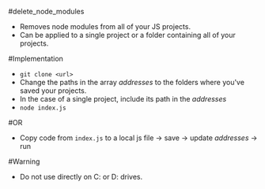#delete_node_modules

- Removes node modules from all of your JS projects.
- Can be applied to a single project or a folder containing all of your projects.

#Implementation

- `git clone <url>`
- Change the paths in the array _addresses_ to the folders where you've saved your projects.
- In the case of a single project, include its path in the _addresses_
- `node index.js`

#OR

- Copy code from `index.js` to a local js file -> save -> update _addresses_ -> run

#Warning

- Do not use directly on C: or D: drives.
